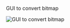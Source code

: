 GUI to convert bitmap

![GUI to convert bitmap](https://github.com/haydnady/SeeedWioTerminalTestRun/blob/master/img/GUI.PNG)